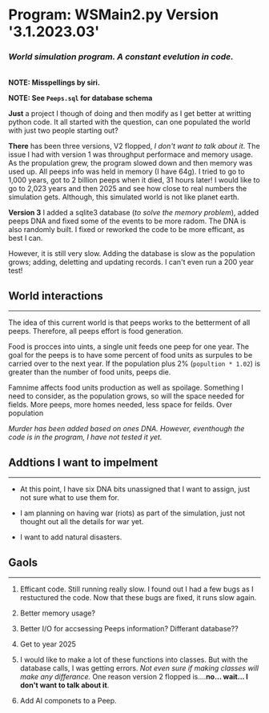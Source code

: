 # Program: WSMain2.py Version '3.1.2023.03'

### *World simulation program. A constant evelution in code.*
\
**NOTE: Misspellings by siri.**

**NOTE: See `Peeps.sql` for database schema**

**Just** a project I though of doing and then modify as I get better at
writting python code. It all started with the question, can one populated the world with just two people starting out?

**There** has been three versions, V2 flopped, *I don't want to talk about it*. The issue I had with version 1 was throughput performace and memory usage. As the propulation grew, the program slowed down and then memory was used up. All peeps info was held in memory (I have 64g). I tried to go to 1,000 years, got to 2 billion peeps when it died, 31 hours later! I would like to go to 2,023 years and then 2025 and see how close to real numbers the simulation gets. Although, this simulated world is not like planet earth.

**Version 3** I added a sqlite3 database (*to solve the memory problem*),
added peeps DNA and fixed some of the events to be more radom. The DNA is also randomly built. I fixed or reworked the code to be more efficant, as best I can. 

However, it is still very slow. Adding the database is slow as the population grows; adding, deletting and updating records. I can't even run a 200 year test!

## World interactions

---
The idea of this current world is that peeps works to the betterment of all peeps. Therefore, all peeps effort is food generation.

Food is procces into uints, a single unit feeds one peep for one year. The goal for the peeps is to have some percent of food units as surpules to be carried over to the next year. If the population plus 2% (`popultion * 1.02`) is greater than the number of food units, peeps die.

Famnime affects food units production as well as spoilage. Something I need to consider, as the population grows, so will the space needed for fields. More peeps, more homes needed, less space for feilds. Over population

*Murder has been added based on ones DNA. However, eventhough the code is in the program,
I have not tested it yet.*

## Addtions I want to impelment
---
- At this point, I have six DNA bits unassigned that I want to assign, just not sure what to use them for.

- I am planning on having war (riots) as part of the simulation, just not thought out all the details for war yet.

- I want to add natural disasters.

## Gaols
---

1) Efficant code. Still running really slow. I found out I had a few bugs as I restuctured the code. Now that these bugs are fixed, it runs slow again.

2) Better memory usage?

3) Better I/O for accsessing Peeps information? Differant database??

4) Get to year 2025

5) I would like to make a lot of
these functions into classes. But with the
database calls, I was getting errors. *Not even sure if making classes will make any differance.* One reason version 2 flopped is....**no... wait... I don't want to talk about it**.

6) Add AI componets to a Peep.
